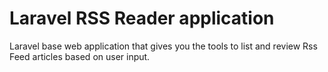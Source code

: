# Laravel RSS Reader application

Laravel base web application that gives you the tools to list and review Rss Feed articles based on user input.
